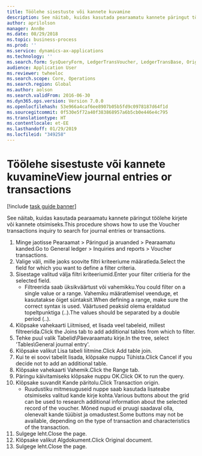 ```yaml
---
title: Töölehe sisestuste või kannete kuvamine
description: See näitab, kuidas kasutada pearaamatu kannete päringut töölehe kirjete või kannete otsimiseks.
author: aprilolson
manager: AnnBe
ms.date: 08/29/2018
ms.topic: business-process
ms.prod: ''
ms.service: dynamics-ax-applications
ms.technology: ''
ms.search.form: SysQueryForm, LedgerTransVoucher, LedgerTransBase, Originaldocuments
audience: Application User
ms.reviewer: twheeloc
ms.search.scope: Core, Operations
ms.search.region: Global
ms.author: aolson
ms.search.validFrom: 2016-06-30
ms.dyn365.ops.version: Version 7.0.0
ms.openlocfilehash: 53e966a4caf6ee8907b05b5fd9c0978187d64f1d
ms.sourcegitcommit: 0f530e5f72a40f383868957a6b5cb0e446e4c795
ms.translationtype: HT
ms.contentlocale: et-EE
ms.lasthandoff: 01/29/2019
ms.locfileid: "349258"
---
```

# <a name="view-journal-entries-or-transactions"></a><span data-ttu-id="62719-103">Töölehe sisestuste või kannete kuvamine</span><span class="sxs-lookup"><span data-stu-id="62719-103">View journal entries or transactions</span></span>

[!include [task guide banner](../../includes/task-guide-banner.md)]

<span data-ttu-id="62719-104">See näitab, kuidas kasutada pearaamatu kannete päringut töölehe kirjete või kannete otsimiseks.</span><span class="sxs-lookup"><span data-stu-id="62719-104">This procedure shows how to use the Voucher transactions inquiry to search for journal entries or transactions.</span></span>

1. <span data-ttu-id="62719-105">Minge jaotisse Pearaamat > Päringud ja aruanded > Pearaamatu kanded.</span><span class="sxs-lookup"><span data-stu-id="62719-105">Go to General ledger > Inquiries and reports > Voucher transactions.</span></span>
2. <span data-ttu-id="62719-106">Valige väli, mille jaoks soovite filtri kriteeriume määratleda.</span><span class="sxs-lookup"><span data-stu-id="62719-106">Select the field for which you want to define a filter criteria.</span></span>
3. <span data-ttu-id="62719-107">Sisestage valitud välja filtri kriteeriumid.</span><span class="sxs-lookup"><span data-stu-id="62719-107">Enter your filter critieria for the selected field.</span></span>
    * <span data-ttu-id="62719-108">Filtreerida saab üksikväärtust või vahemikku.</span><span class="sxs-lookup"><span data-stu-id="62719-108">You could filter on a single value or a range.</span></span> <span data-ttu-id="62719-109">Vahemiku määratlemisel veenduge, et kasutatakse õiget süntaksit.</span><span class="sxs-lookup"><span data-stu-id="62719-109">When defining a range, make sure the correct syntax is used.</span></span> <span data-ttu-id="62719-110">Väärtused peaksid olema eraldatud topeltpunktiga (..).</span><span class="sxs-lookup"><span data-stu-id="62719-110">The values should be separated by a double period (..).</span></span>  
4. <span data-ttu-id="62719-111">Klõpsake vahekaarti Liitmised, et lisada veel tabeleid, millest filtreerida.</span><span class="sxs-lookup"><span data-stu-id="62719-111">Click the Joins tab to add additional tables from which to filter.</span></span>
5. <span data-ttu-id="62719-112">Tehke puul valik Tabelid\Päevaraamatu kirje.</span><span class="sxs-lookup"><span data-stu-id="62719-112">In the tree, select 'Tables\General journal entry'.</span></span>
6. <span data-ttu-id="62719-113">Klõpsake valikut Lisa tabeli liitmine.</span><span class="sxs-lookup"><span data-stu-id="62719-113">Click Add table join.</span></span>
7. <span data-ttu-id="62719-114">Kui te ei soovi tabelit lisada, klõpsake nuppu Tühista.</span><span class="sxs-lookup"><span data-stu-id="62719-114">Click Cancel if you decide not to add an additional table.</span></span>
8. <span data-ttu-id="62719-115">Klõpsake vahekaarti Vahemik.</span><span class="sxs-lookup"><span data-stu-id="62719-115">Click the Range tab.</span></span>
9. <span data-ttu-id="62719-116">Päringu käivitamiseks klõpsake nuppu OK.</span><span class="sxs-lookup"><span data-stu-id="62719-116">Click OK to run the query.</span></span>
10. <span data-ttu-id="62719-117">Klõpsake suvandit Kande päritolu.</span><span class="sxs-lookup"><span data-stu-id="62719-117">Click Transaction origin.</span></span>
    * <span data-ttu-id="62719-118">Ruudustiku mitmesuguseid nuppe saab kasutada lisateabe otsimiseks valitud kande kirje kohta.</span><span class="sxs-lookup"><span data-stu-id="62719-118">Various buttons about the grid can be used to research additional information about the selected record of the voucher.</span></span> <span data-ttu-id="62719-119">Mõned nupud ei pruugi saadaval olla, olenevalt kande tüübist ja omadustest.</span><span class="sxs-lookup"><span data-stu-id="62719-119">Some buttons may not be available, depending on the type of transaction and characteristics of the transaction.</span></span>  
11. <span data-ttu-id="62719-120">Sulgege leht.</span><span class="sxs-lookup"><span data-stu-id="62719-120">Close the page.</span></span>
12. <span data-ttu-id="62719-121">Klõpsake valikut Algdokument.</span><span class="sxs-lookup"><span data-stu-id="62719-121">Click Original document.</span></span>
13. <span data-ttu-id="62719-122">Sulgege leht.</span><span class="sxs-lookup"><span data-stu-id="62719-122">Close the page.</span></span>


